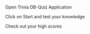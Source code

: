  Open Trivia DB-Quiz Application
 
 Click on Start and test your knowledge
 
 Check out your high scores 
